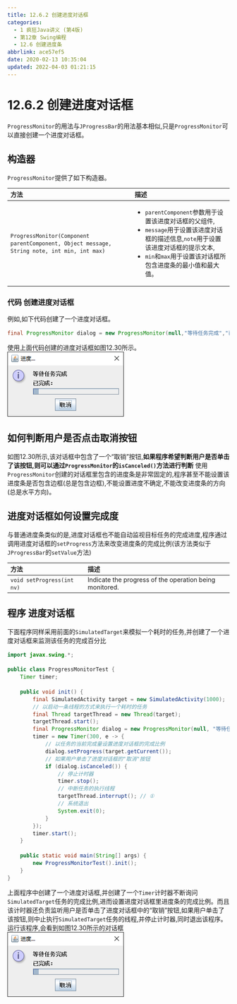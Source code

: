 ```yaml
---
title: 12.6.2 创建进度对话框
categories: 
  - 1 疯狂Java讲义 (第4版)
  - 第12章 Swing编程
  - 12.6 创建进度条
abbrlink: ace57ef5
date: 2020-02-13 10:35:04
updated: 2022-04-03 01:21:15
---
```

# 12.6.2 创建进度对话框
`ProgressMonitor`的用法与`JProgressBar`的用法基本相似,只是`ProgressMonitor`可以直接创建一个进度对话框。
## 构造器
`ProgressMonitor`提供了如下构造器。

|方法|描述|
|:--|:--|
|`ProgressMonitor(Component parentComponent, Object message, String note, int min, int max)`|<ul><li>`parentComponent`参数用于设置该进度对话框的父组件,</li><li>`message`用于设置该进度对话框的描述信息,`note`用于设置该进度对话框的提示文本,</li><li>`min`和`max`用于设置该对话框所包含进度条的最小值和最大值。</li></ul>|

### 代码 创建进度对话框
例如,如下代码创建了一个进度对话框。
```java
final ProgressMonitor dialog = new ProgressMonitor(null,"等待任务完成","已完成:",0, target, getAmount());
```
使用上面代码创建的进度对话框如图12.30所示。
![这里有一张图片](https://raw.githubusercontent.com/lanlan2017/images/master/CrazyJavaHandout4/Chapter12/12.6.2/1.png)
## 如何判断用户是否点击取消按钮
如图12.30所示,该对话框中包含了一个“取销”按钮,**如果程序希望判断用户是否单击了该按钮,则可以通过`ProgressMonitor`的`isCanceled()`方法进行判断**
使用`ProgressMonitor`创建的对话框里包含的进度条是非常固定的,程序甚至不能设置该进度条是否包含边框(总是包含边框),不能设置进度不确定,不能改变进度条的方向(总是水平方向)。
## 进度对话框如何设置完成度
与普通进度条类似的是,进度对话框也不能自动监视目标任务的完成进度,程序通过调用进度对话框的`setProgress`方法来改变进度条的完成比例(该方法类似于`JProgressBar`的`setValue`方法)

|方法|描述|
|:--|:--|
|`void setProgress(int nv)`|Indicate the progress of the operation being monitored.|

## 程序 进度对话框
下面程序同样采用前面的`SimulatedTarget`来模拟一个耗时的任务,并创建了一个进度对话框来监测该任务的完成百分比
```java
import javax.swing.*;

public class ProgressMonitorTest {
    Timer timer;

    public void init() {
        final SimulatedActivity target = new SimulatedActivity(1000);
        // 以启动一条线程的方式来执行一个耗时的任务
        final Thread targetThread = new Thread(target);
        targetThread.start();
        final ProgressMonitor dialog = new ProgressMonitor(null, "等待任务完成", "已完成：", 0, target.getAmount());
        timer = new Timer(300, e -> {
            // 以任务的当前完成量设置进度对话框的完成比例
            dialog.setProgress(target.getCurrent());
            // 如果用户单击了进度对话框的"取消"按钮
            if (dialog.isCanceled()) {
                // 停止计时器
                timer.stop();
                // 中断任务的执行线程
                targetThread.interrupt(); // ①
                // 系统退出
                System.exit(0);
            }
        });
        timer.start();
    }

    public static void main(String[] args) {
        new ProgressMonitorTest().init();
    }
}
```
上面程序中创建了一个进度对话框,并创建了一个`Timer`计时器不断询问`SimulatedTarget`任务的完成比例,进而设置进度对话框里进度条的完成比例。而且该计时器还负责监听用户是否单击了进度对话框中的“取销”按钮,如果用户单击了该按钮,则中止执行`SimulatedTarget`任务的线程,并停止计时器,同时退出该程序。运行该程序,会看到如图12.30所示的对话框
![这里有一张图片](https://raw.githubusercontent.com/lanlan2017/images/master/CrazyJavaHandout4/Chapter12/12.6.2/1.png)
<!-- CrazyJavaHandout4/Chapter12/12.6.2/ -->
